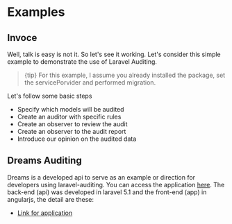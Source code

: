 # Examples

## Invoce

Well, talk is easy is not it. So let's see it working. Let's consider this simple example to demonstrate the use of Laravel Auditing.

> {tip} For this example, I assume you already installed the package, set the servicePorvider and performed migration.

Let's follow some basic steps

* Specify which models will be audited
* Create an auditor with specific rules
* Create an observer to review the audit
* Create an observer to the audit report
* Introduce our opinion on the audited data

## Dreams Auditing
Dreams is a developed api to serve as an example or direction for developers using laravel-auditing. You can access the application [here](https://dreams-.herokuapp.com). The back-end (api) was developed in laravel 5.1 and the front-end (app) in angularjs, the detail are these:

* [Link for application](https://dreams-.herokuapp.com) 


